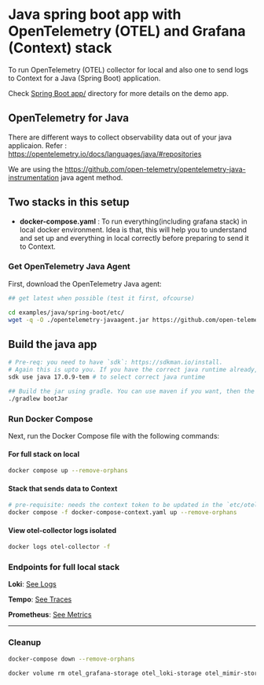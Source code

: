 # Java spring boot app with OpenTelemetry (OTEL) and Grafana (Context) stack

To run OpenTelemetry (OTEL) collector for  local and also one to send logs to Context for a Java (Spring Boot) application.

Check [Spring Boot app/](app/) directory for more details on the demo app.

## OpenTelemetry for Java

There are different ways to collect observability data out of your java applicaion. Refer : <https://opentelemetry.io/docs/languages/java/#repositories>

We are using the <https://github.com/open-telemetry/opentelemetry-java-instrumentation> java agent method.

## Two stacks in this setup

- **docker-compose.yaml** : To run everything(including grafana stack) in local docker environment. Idea is that, this will help you to understand and set up and everything in local correctly before preparing to send it to Context.

### Get OpenTelemetry Java Agent

First, download the OpenTelemetry Java agent:

```bash
## get latest when possible (test it first, ofcourse)

cd examples/java/spring-boot/etc/
wget -q -O ./opentelemetry-javaagent.jar https://github.com/open-telemetry/opentelemetry-java-instrumentation/releases/download/v2.4.0/opentelemetry-javaagent.jar
```

## Build the java app

```bash
# Pre-req: you need to have `sdk`: https://sdkman.io/install. 
# Again this is upto you. If you have the correct java runtime already, feel free to move to the build part.
sdk use java 17.0.9-tem # to select correct java runtime

## Build the jar using gradle. You can use maven if you want, then the path to the jar needs to be updated in the Dockerfile
./gradlew bootJar
```

### Run Docker Compose

Next, run the Docker Compose file with the following commands:

#### For full stack on local

```bash
docker compose up --remove-orphans
```

#### Stack that sends data to Context

```bash
# pre-requisite: needs the context token to be updated in the `etc/otel-collector/config-context.yaml`
docker compose -f docker-compose-context.yaml up --remove-orphans
```

#### View otel-collector logs isolated

```bash
docker logs otel-collector -f
```

### Endpoints for full local stack

**Loki**: [See Logs](http://localhost:3000/explore?schemaVersion=1&panes=%7B%221bi%22:%7B%22datasource%22:%22loki%22,%22queries%22:%5B%7B%22refId%22:%22A%22,%22expr%22:%22%7Bexporter%3D%5C%22OTLP%5C%22%7D%20%7C%3D%20%60%60%20%7C%20json%22,%22queryType%22:%22range%22,%22datasource%22:%7B%22type%22:%22loki%22,%22uid%22:%22loki%22%7D,%22editorMode%22:%22builder%22%7D%5D,%22range%22:%7B%22from%22:%22now-1h%22,%22to%22:%22now%22%7D%7D%7D&orgId=1)

**Tempo**: [See Traces](http://localhost:3000/explore?schemaVersion=1&panes=%7B%22xkp%22:%7B%22datasource%22:%22tempo%22,%22queries%22:%5B%7B%22refId%22:%22A%22,%22datasource%22:%7B%22type%22:%22tempo%22,%22uid%22:%22tempo%22%7D,%22queryType%22:%22traceqlSearch%22,%22limit%22:20,%22tableType%22:%22traces%22,%22filters%22:%5B%7B%22id%22:%224112063b%22,%22operator%22:%22%3D%22,%22scope%22:%22span%22%7D%5D%7D%5D,%22range%22:%7B%22from%22:%22now-1h%22,%22to%22:%22now%22%7D%7D%7D&orgId=1)

**Prometheus**: [See Metrics](http://localhost:3000/explore?schemaVersion=1&panes=%7B%22vtd%22:%7B%22datasource%22:%22prometheus%22,%22queries%22:%5B%7B%22refId%22:%22A%22,%22expr%22:%22application_ready_time_seconds%22,%22range%22:true,%22instant%22:true,%22datasource%22:%7B%22type%22:%22prometheus%22,%22uid%22:%22prometheus%22%7D,%22editorMode%22:%22builder%22,%22legendFormat%22:%22__auto%22,%22useBackend%22:false,%22disableTextWrap%22:false,%22fullMetaSearch%22:false,%22includeNullMetadata%22:true%7D%5D,%22range%22:%7B%22from%22:%22now-1h%22,%22to%22:%22now%22%7D%7D%7D&orgId=1)

---

### Cleanup

```bash
docker-compose down --remove-orphans

docker volume rm otel_grafana-storage otel_loki-storage otel_mimir-storage otel_minio-data otel_prometheus-data otel_tempo-storage
```


